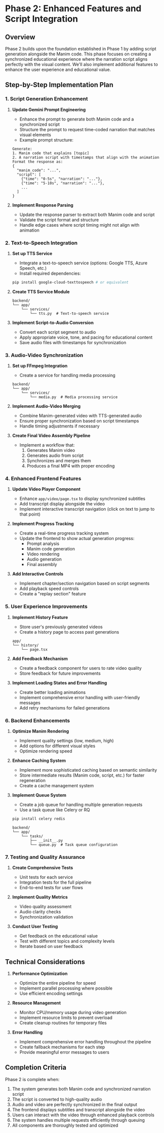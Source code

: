 # Phase 2: Enhanced Features and Script Integration

## Overview
Phase 2 builds upon the foundation established in Phase 1 by adding script generation alongside the Manim code. This phase focuses on creating a synchronized educational experience where the narration script aligns perfectly with the visual content. We'll also implement additional features to enhance the user experience and educational value.

## Step-by-Step Implementation Plan

### 1. Script Generation Enhancement
1. **Update Gemini Prompt Engineering**
   - Enhance the prompt to generate both Manim code and a synchronized script
   - Structure the prompt to request time-coded narration that matches visual elements
   - Example prompt structure:
   ```
   Generate:
   1. Manim code that explains [topic]
   2. A narration script with timestamps that align with the animation
   Format the response as:
   {
     "manim_code": "...",
     "script": [
       {"time": "0-5s", "narration": "..."},
       {"time": "5-10s", "narration": "..."},
       ...
     ]
   }
   ```

2. **Implement Response Parsing**
   - Update the response parser to extract both Manim code and script
   - Validate the script format and structure
   - Handle edge cases where script timing might not align with animation

### 2. Text-to-Speech Integration
1. **Set up TTS Service**
   - Integrate a text-to-speech service (options: Google TTS, Azure Speech, etc.)
   - Install required dependencies:
   ```bash
   pip install google-cloud-texttospeech # or equivalent
   ```

2. **Create TTS Service Module**
   ```
   backend/
   └── app/
       └── services/
           └── tts.py  # Text-to-speech service
   ```

3. **Implement Script-to-Audio Conversion**
   - Convert each script segment to audio
   - Apply appropriate voice, tone, and pacing for educational content
   - Save audio files with timestamps for synchronization

### 3. Audio-Video Synchronization
1. **Set up FFmpeg Integration**
   - Create a service for handling media processing
   ```
   backend/
   └── app/
       └── services/
           └── media.py  # Media processing service
   ```

2. **Implement Audio-Video Merging**
   - Combine Manim-generated video with TTS-generated audio
   - Ensure proper synchronization based on script timestamps
   - Handle timing adjustments if necessary

3. **Create Final Video Assembly Pipeline**
   - Implement a workflow that:
     1. Generates Manim video
     2. Generates audio from script
     3. Synchronizes and merges them
     4. Produces a final MP4 with proper encoding

### 4. Enhanced Frontend Features
1. **Update Video Player Component**
   - Enhance `app/video/page.tsx` to display synchronized subtitles
   - Add transcript display alongside the video
   - Implement interactive transcript navigation (click on text to jump to that point)

2. **Implement Progress Tracking**
   - Create a real-time progress tracking system
   - Update the frontend to show actual generation progress:
     - Prompt analysis
     - Manim code generation
     - Video rendering
     - Audio generation
     - Final assembly

3. **Add Interactive Controls**
   - Implement chapter/section navigation based on script segments
   - Add playback speed controls
   - Create a "replay section" feature

### 5. User Experience Improvements
1. **Implement History Feature**
   - Store user's previously generated videos
   - Create a history page to access past generations
   ```
   app/
   └── history/
       └── page.tsx
   ```

2. **Add Feedback Mechanism**
   - Create a feedback component for users to rate video quality
   - Store feedback for future improvements

3. **Implement Loading States and Error Handling**
   - Create better loading animations
   - Implement comprehensive error handling with user-friendly messages
   - Add retry mechanisms for failed generations

### 6. Backend Enhancements
1. **Optimize Manim Rendering**
   - Implement quality settings (low, medium, high)
   - Add options for different visual styles
   - Optimize rendering speed

2. **Enhance Caching System**
   - Implement more sophisticated caching based on semantic similarity
   - Store intermediate results (Manim code, script, etc.) for faster regeneration
   - Create a cache management system

3. **Implement Queue System**
   - Create a job queue for handling multiple generation requests
   - Use a task queue like Celery or RQ
   ```bash
   pip install celery redis
   ```
   ```
   backend/
   └── app/
       └── tasks/
           ├── __init__.py
           └── queue.py  # Task queue configuration
   ```

### 7. Testing and Quality Assurance
1. **Create Comprehensive Tests**
   - Unit tests for each service
   - Integration tests for the full pipeline
   - End-to-end tests for user flows

2. **Implement Quality Metrics**
   - Video quality assessment
   - Audio clarity checks
   - Synchronization validation

3. **Conduct User Testing**
   - Get feedback on the educational value
   - Test with different topics and complexity levels
   - Iterate based on user feedback

## Technical Considerations
1. **Performance Optimization**
   - Optimize the entire pipeline for speed
   - Implement parallel processing where possible
   - Use efficient encoding settings

2. **Resource Management**
   - Monitor CPU/memory usage during video generation
   - Implement resource limits to prevent overload
   - Create cleanup routines for temporary files

3. **Error Handling**
   - Implement comprehensive error handling throughout the pipeline
   - Create fallback mechanisms for each step
   - Provide meaningful error messages to users

## Completion Criteria
Phase 2 is complete when:
1. The system generates both Manim code and synchronized narration script
2. The script is converted to high-quality audio
3. Audio and video are perfectly synchronized in the final output
4. The frontend displays subtitles and transcript alongside the video
5. Users can interact with the video through enhanced playback controls
6. The system handles multiple requests efficiently through queuing
7. All components are thoroughly tested and optimized 